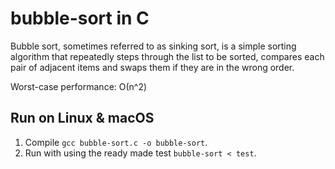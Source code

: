 # bubble-sort in C

Bubble sort, sometimes referred to as sinking sort, is a simple sorting algorithm that repeatedly steps through the list to be sorted, compares each pair of adjacent items and swaps them if they are in the wrong order.

Worst-case performance: О(n^2)

## Run on Linux & macOS

1. Compile `gcc bubble-sort.c -o bubble-sort`.
2. Run with using the ready made test `bubble-sort < test`.
